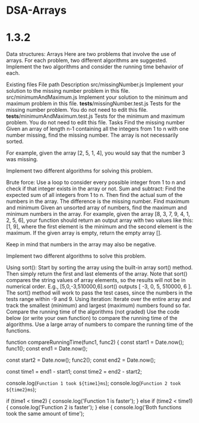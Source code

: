 # DSA-Arrays

# 1.3.2

Data structures: Arrays
Here are two problems that involve the use of arrays. For each problem, two different algorithms are suggested. Implement the two algorithms and consider the running time behavior of each.

Existing files
File path	Description
src/missingNumber.js	Implement your solution to the missing number problem in this file.
src/minimumAndMaximum.js	Implement your solution to the minimum and maximum problem in this file.
__tests__/missingNumber.test.js	Tests for the missing number problem. You do not need to edit this file.
__tests__/minimumAndMaximum.test.js	Tests for the minimum and maximum problem. You do not need to edit this file.
Tasks
Find the missing number
Given an array of length n-1 containing all the integers from 1 to n with one number missing, find the missing number. The array is not necessarily sorted.

For example, given the array [2, 5, 1, 4], you would say that the number 3 was missing.

Implement two different algorithms for solving this problem.

Brute force: Use a loop to consider every possible integer from 1 to n and check if that integer exists in the array or not.
Sum and subtract: Find the expected sum of all integers from 1 to n. Then find the actual sum of the numbers in the array. The difference is the missing number.
Find maximum and minimum
Given an unsorted array of numbers, find the maximum and minimum numbers in the array. For example, given the array [8, 3, 7, 9, 4, 1, 2, 5, 6], your function should return an output array with two values like this: [1, 9], where the first element is the minimum and the second element is the maximum. If the given array is empty, return the empty array [].

Keep in mind that numbers in the array may also be negative.

Implement two different algorithms to solve this problem.

Using sort(): Start by sorting the array using the built-in array sort() method. Then simply return the first and last elements of the array. Note that sort() compares the string values of array elements, so the results will not be in numerical order. E.g., [5,0,-3,510000,6].sort() outputs [ -3, 0, 5, 510000, 6 ]. The sort() method will work to pass the test cases, since the numbers in the tests range within -9 and 9.
Using iteration: Iterate over the entire array and track the smallest (minimum) and largest (maximum) numbers found so far.
Compare the running time of the algorithms (not graded)
Use the code below (or write your own function) to compare the running time of the algorithms. Use a large array of numbers to compare the running time of the functions.

function compareRunningTime(func1, func2) {
  const start1 = Date.now();
  func1();
  const end1 = Date.now();

  const start2 = Date.now();
  func2();
  const end2 = Date.now();

  const time1 = end1 - start1;
  const time2 = end2 - start2;

  console.log(`Function 1 took ${time1}ms`);
  console.log(`Function 2 took ${time2}ms`);

  if (time1 < time2) {
    console.log('Function 1 is faster');
  } else if (time2 < time1) {
    console.log('Function 2 is faster');
  } else {
    console.log('Both functions took the same amount of time');
